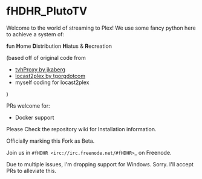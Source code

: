 # fHDHR_PlutoTV


Welcome to the world of streaming to Plex! We use some fancy python here to achieve a system of:

**f**un
**H**ome
**D**istribution
**H**iatus &
**R**ecreation


(based off of original code from

  * [tvhProxy by jkaberg](https://github.com/jkaberg/tvhProxy)
  * [locast2plex by tgorgdotcom](https://github.com/tgorgdotcom/locast2plex)
  * myself coding for locast2plex

  )

PRs welcome for:

* Docker support


Please Check the repository wiki for Installation information.

Officially marking this Fork as Beta.

Join us in `#fHDHR <irc://irc.freenode.net/#fHDHR>`_ on Freenode.

Due to multiple issues, I'm dropping support for Windows. Sorry. I'll accept PRs to alleviate this.
